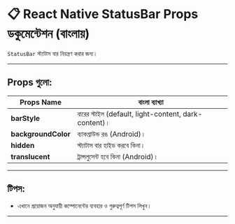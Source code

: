# 📋 React Native StatusBar Props ডকুমেন্টেশন (বাংলায়)

`StatusBar` স্ট্যাটাস বার নিয়ন্ত্রণ করার জন্য।

---

## Props গুলো:

| Props Name | বাংলা ব্যাখ্যা |
|------------|----------------|
| **barStyle** | বারের স্টাইল (default, light-content, dark-content)। |
| **backgroundColor** | ব্যাকগ্রাউন্ড রঙ (Android)। |
| **hidden** | স্ট্যাটাস বার হাইড করবে কিনা। |
| **translucent** | ট্রান্সলুসেন্ট হবে কিনা (Android)। |

---

## টিপস:

- এখানে প্রয়োজন অনুযায়ী কম্পোনেন্টের ব্যবহার ও গুরুত্বপূর্ণ টিপস লিখুন।

---
